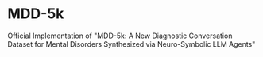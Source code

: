 # MDD-5k
Official Implementation of "MDD-5k: A New Diagnostic Conversation Dataset for Mental Disorders Synthesized via Neuro-Symbolic LLM Agents"
